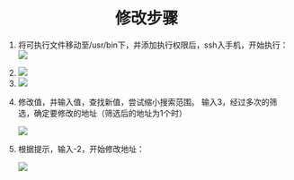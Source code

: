 <h1 align=center>修改步骤</h1>

1. 将可执行文件移动至/usr/bin下，并添加执行权限后，ssh入手机，开始执行：
   <img src="https://s1.ax1x.com/2020/06/28/N2bz4g.png">

2. <img src="https://s1.ax1x.com/2020/06/28/N2qK29.png">

3. <img src="https://s1.ax1x.com/2020/06/28/N2qR2j.png">

4. 修改值，并输入值，查找新值，尝试缩小搜索范围。
   输入3，经过多次的筛选，确定要修改的地址（筛选后的地址为1个时）

   <img src="https://s1.ax1x.com/2020/06/28/N2LFRH.png">

5. 根据提示，输入-2，开始修改地址：

   <img src="https://s1.ax1x.com/2020/06/28/N2Lb0P.png">
